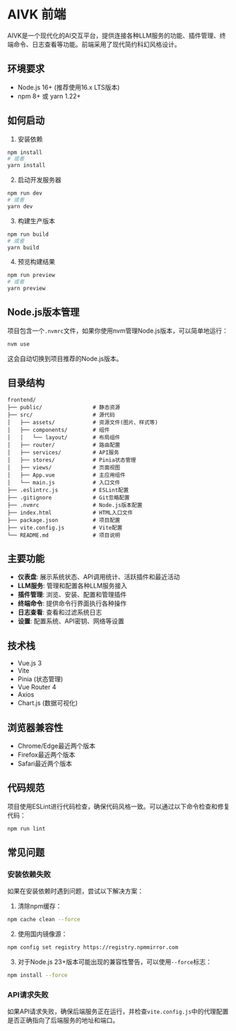 # AIVK 前端

AIVK是一个现代化的AI交互平台，提供连接各种LLM服务的功能、插件管理、终端命令、日志查看等功能。前端采用了现代简约科幻风格设计。

## 环境要求

- Node.js 16+ (推荐使用16.x LTS版本)
- npm 8+ 或 yarn 1.22+

## 如何启动

1. 安装依赖

```bash
npm install
# 或者
yarn install
```

2. 启动开发服务器

```bash
npm run dev
# 或者
yarn dev
```

3. 构建生产版本

```bash
npm run build
# 或者
yarn build
```

4. 预览构建结果

```bash
npm run preview
# 或者
yarn preview
```

## Node.js版本管理

项目包含一个`.nvmrc`文件，如果你使用nvm管理Node.js版本，可以简单地运行：

```bash
nvm use
```

这会自动切换到项目推荐的Node.js版本。

## 目录结构

```
frontend/
├── public/                # 静态资源
├── src/                   # 源代码
│   ├── assets/            # 资源文件(图片、样式等)
│   ├── components/        # 组件
│   │   └── layout/        # 布局组件
│   ├── router/            # 路由配置
│   ├── services/          # API服务
│   ├── stores/            # Pinia状态管理
│   ├── views/             # 页面视图
│   ├── App.vue            # 主应用组件
│   └── main.js            # 入口文件
├── .eslintrc.js           # ESLint配置
├── .gitignore             # Git忽略配置
├── .nvmrc                 # Node.js版本配置
├── index.html             # HTML入口文件
├── package.json           # 项目配置
├── vite.config.js         # Vite配置
└── README.md              # 项目说明
```

## 主要功能

- **仪表盘**: 展示系统状态、API调用统计、活跃插件和最近活动
- **LLM服务**: 管理和配置各种LLM服务接入
- **插件管理**: 浏览、安装、配置和管理插件
- **终端命令**: 提供命令行界面执行各种操作
- **日志查看**: 查看和过滤系统日志
- **设置**: 配置系统、API密钥、网络等设置

## 技术栈

- Vue.js 3
- Vite
- Pinia (状态管理)
- Vue Router 4
- Axios
- Chart.js (数据可视化)

## 浏览器兼容性

- Chrome/Edge最近两个版本
- Firefox最近两个版本
- Safari最近两个版本

## 代码规范

项目使用ESLint进行代码检查，确保代码风格一致。可以通过以下命令检查和修复代码：

```bash
npm run lint
```

## 常见问题

### 安装依赖失败

如果在安装依赖时遇到问题，尝试以下解决方案：

1. 清除npm缓存：
```bash
npm cache clean --force
```

2. 使用国内镜像源：
```bash
npm config set registry https://registry.npmmirror.com
```

3. 对于Node.js 23+版本可能出现的兼容性警告，可以使用`--force`标志：
```bash
npm install --force
```

### API请求失败

如果API请求失败，确保后端服务正在运行，并检查`vite.config.js`中的代理配置是否正确指向了后端服务的地址和端口。
